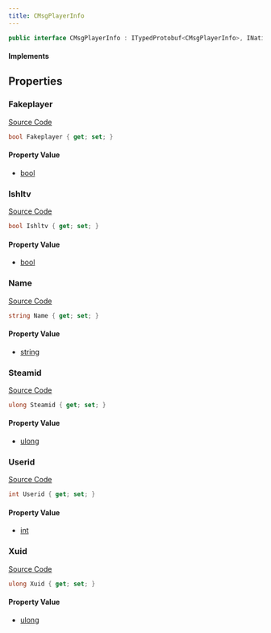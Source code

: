 ```yaml
---
title: CMsgPlayerInfo
---
```


```csharp
public interface CMsgPlayerInfo : ITypedProtobuf<CMsgPlayerInfo>, INativeHandle
```

#### Implements

## Properties

### Fakeplayer

[Source Code](https://github.com/swiftly-solution/swiftlys2/blob/beta/managed/src/SwiftlyS2.Generated/Protobufs/Interfaces/CMsgPlayerInfo.cs#L25)

```csharp
bool Fakeplayer { get; set; }
```

#### Property Value

- [bool](https://learn.microsoft.com/dotnet/api/system.boolean)

### Ishltv

[Source Code](https://github.com/swiftly-solution/swiftlys2/blob/beta/managed/src/SwiftlyS2.Generated/Protobufs/Interfaces/CMsgPlayerInfo.cs#L28)

```csharp
bool Ishltv { get; set; }
```

#### Property Value

- [bool](https://learn.microsoft.com/dotnet/api/system.boolean)

### Name

[Source Code](https://github.com/swiftly-solution/swiftlys2/blob/beta/managed/src/SwiftlyS2.Generated/Protobufs/Interfaces/CMsgPlayerInfo.cs#L13)

```csharp
string Name { get; set; }
```

#### Property Value

- [string](https://learn.microsoft.com/dotnet/api/system.string)

### Steamid

[Source Code](https://github.com/swiftly-solution/swiftlys2/blob/beta/managed/src/SwiftlyS2.Generated/Protobufs/Interfaces/CMsgPlayerInfo.cs#L22)

```csharp
ulong Steamid { get; set; }
```

#### Property Value

- [ulong](https://learn.microsoft.com/dotnet/api/system.uint64)

### Userid

[Source Code](https://github.com/swiftly-solution/swiftlys2/blob/beta/managed/src/SwiftlyS2.Generated/Protobufs/Interfaces/CMsgPlayerInfo.cs#L19)

```csharp
int Userid { get; set; }
```

#### Property Value

- [int](https://learn.microsoft.com/dotnet/api/system.int32)

### Xuid

[Source Code](https://github.com/swiftly-solution/swiftlys2/blob/beta/managed/src/SwiftlyS2.Generated/Protobufs/Interfaces/CMsgPlayerInfo.cs#L16)

```csharp
ulong Xuid { get; set; }
```

#### Property Value

- [ulong](https://learn.microsoft.com/dotnet/api/system.uint64)

